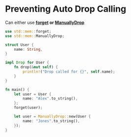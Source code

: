 # Preventing Auto Drop Calling

Can either use 
**<a href="https://doc.rust-lang.org/std/mem/fn.forget.html" target="_blank">forget</a>
or 
<a href="https://doc.rust-lang.org/std/mem/struct.ManuallyDrop.html" target="_blank">ManuallyDrop</a>**

```rust
use std::mem::forget;
use std::mem::ManuallyDrop;

struct User {
    name: String,
}

impl Drop for User {
    fn drop(&mut self) {
        println!("Drop called for {}", self.name);
    }
}

fn main() {
    let user = User {
        name: "Alex".to_string(),
    };
    forget(user);

    let user = ManuallyDrop::new(User {
        name: "Jones".to_string(),
    });
}
```